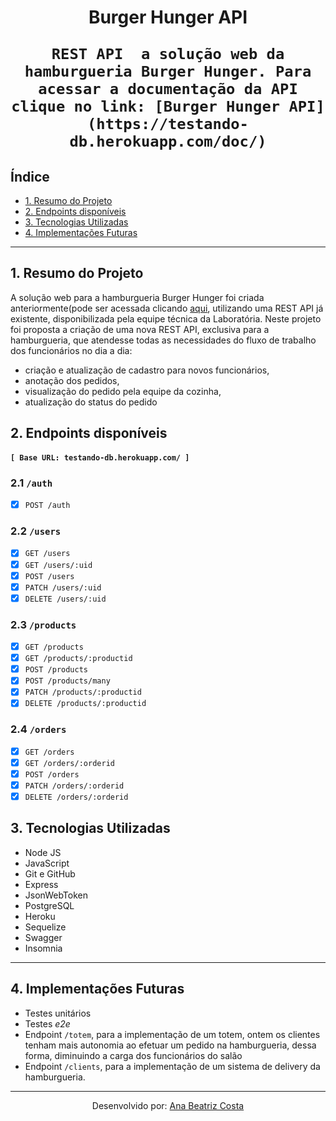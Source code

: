 <h1 align="center">Burger Hunger API</p>

`REST API  a solução web da hamburgueria Burger Hunger.
Para acessar a documentação da API clique no link: [Burger Hunger API](https://testando-db.herokuapp.com/doc/)`

## Índice

- [1. Resumo do Projeto](#1-resumo-do-projeto)
- [2. Endpoints disponíveis](#2-endpoints-disponiveis)
- [3. Tecnologias Utilizadas](#3-tecnologias-utilizadas)
- [4. Implementações Futuras](#3-implementacoes-futuras)

---

## 1. Resumo do Projeto

A solução web para a hamburgueria Burger Hunger foi criada anteriormente(pode ser acessada clicando [aqui](https://burgerhunger.vercel.app/), utilizando uma REST API já existente, disponibilizada pela equipe técnica da Laboratória.
Neste projeto foi proposta a criação de uma nova REST API, exclusiva para a hamburgueria, que atendesse todas as necessidades do fluxo de trabalho dos funcionários no dia a dia:
 - criação e atualização de cadastro para novos funcionários,
 - anotação dos pedidos,
 - visualização do pedido pela equipe da cozinha,
 - atualização do status do pedido

## 2. Endpoints disponíveis
#### `[ Base URL: testando-db.herokuapp.com/ ]`

### 2.1 `/auth`

* [x] `POST /auth`

### 2.2 `/users`

* [x] `GET /users`
* [x] `GET /users/:uid`
* [x] `POST /users`
* [x] `PATCH /users/:uid`
* [x] `DELETE /users/:uid`

### 2.3 `/products`

* [x] `GET /products`
* [x] `GET /products/:productid`
* [x] `POST /products`
* [x] `POST /products/many`
* [x] `PATCH /products/:productid`
* [x] `DELETE /products/:productid`

### 2.4 `/orders`

* [x] `GET /orders`
* [x] `GET /orders/:orderid`
* [x] `POST /orders`
* [x] `PATCH /orders/:orderid`
* [x] `DELETE /orders/:orderid`

## 3. Tecnologias Utilizadas

 - Node JS
 - JavaScript
 - Git e GitHub
 - Express
 - JsonWebToken
 - PostgreSQL
 - Heroku
 - Sequelize
 - Swagger
 - Insomnia

---
## 4. Implementações Futuras

-   Testes unitários
-   Testes  _e2e_
-  Endpoint `/totem`, para a implementação de um totem, ontem os clientes tenham mais autonomia ao efetuar um pedido na hamburgueria, dessa forma, diminuindo a carga dos funcionários do salão
- Endpoint `/clients`, para a implementação de um sistema de delivery da hamburgueria.
---
<p align="center">
Desenvolvido por: <a href="https://github.com/biacostadev">Ana Beatriz Costa</a> 
<p/>
